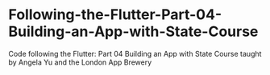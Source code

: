 # Following-the-Flutter-Part-04-Building-an-App-with-State-Course
Code following the Flutter: Part 04 Building an App with State Course taught by Angela Yu and the London App Brewery
